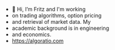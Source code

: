 - 👋 Hi, I’m Fritz and I'm working
- on trading algorithms, option pricing
- and retrieval of market data. My
- academic background is in engineering
- and economics.
- https://algoratio.com
 
<!---
algoratio/algoratio is a ✨ special ✨ repository because its `README.md` (this file) appears on your GitHub profile.
You can click the Preview link to take a look at your changes.
--->
